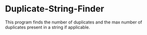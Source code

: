 # Duplicate-String-Finder
This program finds the number of duplicates and the max number of duplicates present in a string if applicable.

